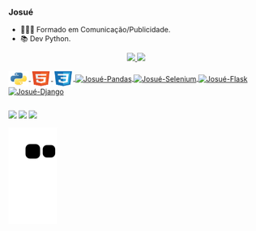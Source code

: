 ###  Josué 


          
- 👨🏾‍🎓 Formado em Comunicação/Publicidade. 
- 📚 Dev Python.

<div align="center">
  <a href="https://github.com/JosuecomJ">
  <img height="180em" src="https://github-readme-stats.vercel.app/api?username=JosuecomJ&show_icons=true&theme=radical&include_all_commits=true&count_private=true"/>
  <img height="180em" src="https://github-readme-stats.vercel.app/api/top-langs/?username=JosuecomJ&layout=compact&langs_count=7&theme=radical"/>
</div>
  
  
<div style="display: inline_block"><br>
  <img align="center" alt="Josué-Python" height="30" width="40" src="https://raw.githubusercontent.com/devicons/devicon/master/icons/python/python-original.svg"> 
  <img align="center" alt="Josué-HTML" height="30" width="40" src="https://raw.githubusercontent.com/devicons/devicon/master/icons/html5/html5-original.svg">
  <img align="center" alt="Josué-CSS" height="30" width="40" src="https://raw.githubusercontent.com/devicons/devicon/master/icons/css3/css3-original.svg">
  <img align="center" alt="Josué-Pandas" height="30" width="40" src="https://cdn.jsdelivr.net/gh/devicons/devicon/icons/pandas/pandas-original-wordmark.svg" />
  <img align="center" alt="Josué-Selenium" height="30" width="40" src="https://cdn.jsdelivr.net/gh/devicons/devicon/icons/selenium/selenium-original.svg" />
 
  <img align="center" alt="Josué-Flask" height="60" width="60" src="https://cdn.jsdelivr.net/gh/devicons/devicon/icons/flask/flask-original-wordmark.svg" />
  <img align="center" alt="Josué-Django" height="60" width="60" src="https://cdn.jsdelivr.net/gh/devicons/devicon/icons/django/django-plain-wordmark.svg" />
  </div>
  
  ##
<div> 
    <a href="https://www.instagram.com/josuecomj/" target="_blank"><img src="https://img.shields.io/badge/-Instagram-%23E4405F?style=for-the-badge&logo=instagram&logoColor=white" target="_blank" ></a> 
    <a  href = "mailto:josueemcontato@gmail.com"><img src="https://img.shields.io/badge/Gmail-D14836?style=for-the-badge&logo=gmail&logoColor=white" target="_blank"></a>
    <a   href="https://www.linkedin.com/in/josu%C3%A9-da-silva-nunes-a3b68761/"  > <img src="https://img.shields.io/badge/-LinkedIn-%230077B5?style=for-the-badge&logo=linkedin&logoColor=white" target="_blank"></a> 
   
   ![Snake animation](https://github.com/JosuecomJ/JosuecomJ/blob/output/github-contribution-grid-snake.svg)
   
</div>   
          
                  
<link rel="stylesheet" href="https://cdn.jsdelivr.net/gh/devicons/devicon@v2.15.1/devicon.min.css">             
